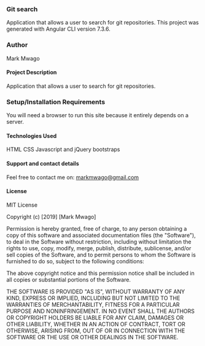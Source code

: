 ### Git search

Application that allows a user to search for git repositories. This project was generated with Angular CLI version 7.3.6.

### Author

Mark Mwago

#### Project Description

Application that allows a user to search for git repositories.

### Setup/Installation Requirements

You will need a browser to run this site because it entirely depends on a server.

#### Technologies Used

HTML
CSS
Javascript and 
jQuery bootstraps

#### Support and contact details

Feel free to contact me on: markmwago@gmail.com

#### License

MIT License

Copyright (c) [2019] [Mark Mwago]

Permission is hereby granted, free of charge, to any person obtaining a copy of this software and associated documentation files (the "Software"), to deal in the Software without restriction, including without limitation the rights to use, copy, modify, merge, publish, distribute, sublicense, and/or sell copies of the Software, and to permit persons to whom the Software is furnished to do so, subject to the following conditions:

The above copyright notice and this permission notice shall be included in all copies or substantial portions of the Software.

THE SOFTWARE IS PROVIDED "AS IS", WITHOUT WARRANTY OF ANY KIND, EXPRESS OR IMPLIED, INCLUDING BUT NOT LIMITED TO THE WARRANTIES OF MERCHANTABILITY, FITNESS FOR A PARTICULAR PURPOSE AND NONINFRINGEMENT. IN NO EVENT SHALL THE AUTHORS OR COPYRIGHT HOLDERS BE LIABLE FOR ANY CLAIM, DAMAGES OR OTHER LIABILITY, WHETHER IN AN ACTION OF CONTRACT, TORT OR OTHERWISE, ARISING FROM, OUT OF OR IN CONNECTION WITH THE SOFTWARE OR THE USE OR OTHER DEALINGS IN THE SOFTWARE.
